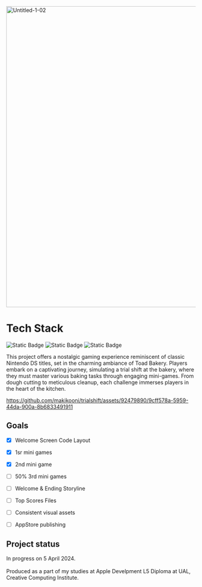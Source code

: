 <img src="https://github.com/makikooni/trialshift/assets/92479890/42a58437-f85b-4f17-b1a9-df804a414ff8" alt="Untitled-1-02" width="800">

# Tech Stack
![Static Badge](https://img.shields.io/badge/Swift-FA7343?style=for-the-badge&logo=swift&logoColor=white)
![Static Badge](https://img.shields.io/badge/Xcode-007ACC?style=for-the-badge&logo=Xcode&logoColor=white)
![Static Badge](https://img.shields.io/badge/iOS-000000?style=for-the-badge&logo=ios&logoColor=white)

This project offers a nostalgic gaming experience reminiscent of classic Nintendo DS titles, set in the charming ambiance of Toad Bakery. Players embark on a captivating journey, simulating a trial shift at the bakery, where they must master various baking tasks through engaging mini-games. From dough cutting to meticulous cleanup, each challenge immerses players in the heart of the kitchen. 



https://github.com/makikooni/trialshift/assets/92479890/9cff578a-5959-44da-900a-8b6833491911


## Goals
- [x] Welcome Screen Code Layout
- [x] 1sr mini games
- [x] 2nd mini game
- [ ] 50% 3rd mini games


- [ ] Welcome & Ending Storyline
- [ ] Top Scores Files
- [ ] Consistent visual assets
- [ ] AppStore publishing 

## Project status
In progress on 5 April 2024. <br><br>
Produced as a part of my studies at Apple Develpment L5 Diploma at UAL, Creative Computing Institute. 
